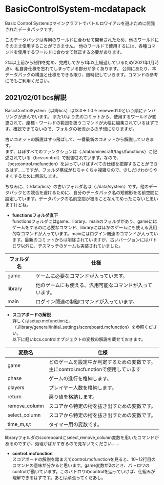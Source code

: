 # BasicControlSystem-mcdatapack
Basic Control Systemはマインクラフトでバトルロワイアルを遊ぶために開発されたデータパックです。

このデータパックは専用のワールドに合わせて開発されたため、他のワールドにそのまま使用することができません。
他のワールドで使用するには、各種コマンドを使用するワールドに合わせて修正する必要があります。

2年以上前から制作を始め、完成してから1年以上経過しているため(2021年1月時点)、私自身仕様を忘れてしまっている部分が多くあります。
公開にあたり、本データパックの構造と仕様をできる限り、随時記していきます。コマンドの参考にでもご利用ください。

## 2021/02/01 bcs解説
BasicControlSystem（以降bcs）はf3.0→ 1.0→ renewed1.0という順にナンバリングが進んでいます。
また1.0より先のコミットから、使用するワールドが変更されて、座標・ワールドの範囲を扱うコマンドが大幅に編集されているはずです。確認できてないので、フォルダの状況からの予想になりますが。

古いコミットの解説はすっ飛ばして、一番最新のコミットから解説していきます。  
まず、ほぼすべてのファンクションは〈./data/minecraft/tags/functions〉に記述されている〈bcs:control〉で制御されています。なので、〈bcs:control.mcfunction〉を辿っていけばすべての仕様を把握することができるはず……ですが、フォルダ構成がむちゃくちゃ複雑なので、少しだけわかりやすくするために解説します。

ちなみに、〈./data/bcs〉の古いフォルダ名は〈./data/system〉です。他のデータパックとの競合を避けるために、自分のデータパック名の短縮形を名前空間に設定しています。データパックの名前空間が被ることなんてめったにないと思いますけどね。

* **functionsフォルダ直下**  
functionsフォルダにはgame、library、mainのフォルダがあり、gameにはゲームをするのに必要なコマンド、libraryにはほかのゲームにも使える汎用的なコマンドが入っています。mainにはログイン関連のコマンドが入っています。最新のコミットからは削除されていますが、古いバージョンにはバトロワ以外に、デスマッチのゲームも実装されていました。

| フォルダ名 | 仕様                                                   |
| ---------- | ------------------------------------------------------ |
| game       | ゲームに必要なコマンドが入っています。                 |
| library    | 他のゲームにも使える、汎用可能なコマンドが入っています。 |
| main       | ログイン関連の制御コマンドが入っています。             |

* **スコアボードの解説**  
詳しくはsetup.mcfunctionと、〈./library/general/initial_settings/scoreboard.mcfunction〉を参照ください。  
以下に軽いbcs.controlオブジェクトの変数の解説を載せておきます。

| 変数名        | 仕様                                                         |
| ------------- | ------------------------------------------------------------ |
| game          | どのゲームを設定中か判定するための変数です。主にcontrol.mcfunctionで使用しています |
| phase         | ゲームの進行を格納します。                                   |
| players       | プレイヤー人数を格納します。                                 |
| return        | 戻り値を格納します。                                         |
| remove_column | スコアから特定の桁を抜き出すための変数です。                 |
| select_column | スコアから特定の桁を抜き出すための変数です。                 |
| time_m,s,t    | タイマー用の変数です。                                       |

libraryフォルダのscoreboardにselect,remove_column変数を用いたコマンドがあるのですが、処理がばかすぎるので見ないでください……

* **control.mcfunction**  
スコアボードの解説を踏まえてcontrol.mcfunctionを見ると、10~12行目のコマンドの意味が分かると思います。game変数が2のとき、バトロワのcontrolが動いています。このバトロワのcontrolを辿っていけば、仕組みが理解できるはずです。あとは頑張ってくだあし。
